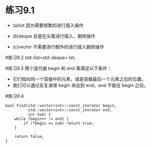 # 练习9.1
- (a)list 因为需要频繁的进行插入操作

- (b)deque 总是在头尾进行插入，删除操作

- (c)vector 不需要进行额外的进行插入删除操作

#练习9.2
  std::list<std::deque<int>> lst;

#练习9.3
两个迭代器 begin 和 end 需满足以下条件：
- 它们指向同一个容器中的元素，或是容器最后一个元素之后的位置。
- 我们可以通过反复递增 begin 来达到 end。end 不能在 begin 之前。

#练习9.4
```
bool Find(std::vector<int>::const_iterator begin,
          std::vector<int>::const_iterator end,
          int num) {
    while (begin++ != end) {
        if (*begin == num) return true;
    }

    return false;
}
```
